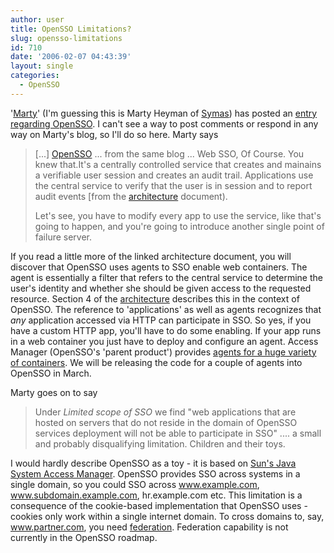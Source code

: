 ```yaml
---
author: user
title: OpenSSO Limitations?
slug: opensso-limitations
id: 710
date: '2006-02-07 04:43:39'
layout: single
categories:
  - OpenSSO
---
```


'[Marty](http://blogs.opml.org/marty/)' (I'm guessing this is Marty Heyman of [Symas](http://www.symas.com/)) has posted an [entry regarding OpenSSO](http://blogs.opml.org/marty/2006/02/03). I can't see a way to post comments or respond in any way on Marty's blog, so I'll do so here. Marty says

> [...] [OpenSSO](https://opensso.dev.java.net/) ... from the same blog ... Web SSO, Of Course. You knew that.It's a centrally controlled service that creates and mainains a verifiable user session and creates an audit trail. Applications use the central service to verify that the user is in session and to report audit events [from the [architecture](https://opensso.dev.java.net/files/documents/3676/19701/architecture.pdf) document).
> 
> Let's see, you have to modify every app to use the service, like that's going to happen, and you're going to introduce another single point of failure server.

If you read a little more of the linked architecture document, you will discover that OpenSSO uses agents to SSO enable web containers. The agent is essentially a filter that refers to the central service to determine the user's identity and whether she should be given access to the requested resource. Section 4 of the [architecture](https://www.dev.java.net/files/documents/3676/19701/architecture.pdf) describes this in the context of OpenSSO. The reference to 'applications' as well as agents recognizes that _any_ application accessed via HTTP can participate in SSO. So yes, if you have a custom HTTP app, you'll have to do some enabling. If your app runs in a web container you just have to deploy and configure an agent. Access Manager (OpenSSO's 'parent product') provides [agents for a huge variety of containers](http://www.sun.com/download/index.jsp?cat=Identity%20Management&tab=3&subcat=Access%20Manager). We will be releasing the code for a couple of agents into OpenSSO in March.

Marty goes on to say

> Under _Limited scope of SSO_ we find "web applications that are hosted on servers that do not reside in the domain of OpenSSO services deployment will not be able to participate in SSO" .... a small and probably disqualifying limitation. Children and their toys.

I would hardly describe OpenSSO as a toy - it is based on [Sun's Java System Access Manager](http://www.sun.com/software/products/access_mgr/index.xml). OpenSSO provides SSO across systems in a single domain, so you could SSO across www.example.com, www.subdomain.example.com, hr.example.com etc. This limitation is a consequence of the cookie-based implementation that OpenSSO uses - cookies only work within a single internet domain. To cross domains to, say, www.partner.com, you need [federation](http://blogs.sun.com/roller/page/superpat?entry=what_is_federation). Federation capability is not currently in the OpenSSO roadmap.